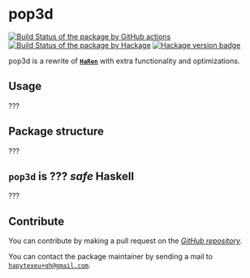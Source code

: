 # pop3d
[![Build Status of the package by GitHub actions](https://github.com/hapytex/pop3d/actions/workflows/build-ci.yml/badge.svg)](https://github.com/hapytex/pop3d/actions/workflows/build-ci.yml)
[![Build Status of the package by Hackage](https://matrix.hackage.haskell.org/api/v2/packages/pop3d/badge)](https://matrix.hackage.haskell.org/#/package/pop3d)
[![Hackage version badge](https://img.shields.io/hackage/v/pop3d.svg)](https://hackage.haskell.org/package/pop3d)

pop3d is a rewrite of [**`HaRen`**](https://github.com/RoaldFre/haren) with
extra functionality and optimizations.

## Usage

???

## Package structure

???

## `pop3d` is ??? *safe* Haskell

???

## Contribute

You can contribute by making a pull request on the [*GitHub
repository*](https://github.com/hapytex/pop3d).

You can contact the package maintainer by sending a mail to
[`hapytexeu+gh@gmail.com`](mailto:hapytexeu+gh@gmail.com).

